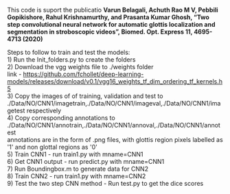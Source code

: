 This code is suport the publicatio **Varun Belagali, Achuth Rao M V, Pebbili Gopikishore, Rahul Krishnamurthy, and Prasanta Kumar Ghosh, “Two step convolutional neural network for automatic glottis localization and segmentation in stroboscopic videos”, Biomed. Opt. Express 11, 4695-4713 (2020)**

Steps to follow to train and test the models:  
    1) Run the Init_folders.py to create the folders  
    2) Download the vgg weights file to ./weights folder   
       link - https://github.com/fchollet/deep-learning-models/releases/download/v0.1/vgg16_weights_tf_dim_ordering_tf_kernels.h5  
    3) Copy the images of of training, validation and test to ./Data/NO/CNN1/imagetrain,./Data/NO/CNN1/imageval,./Data/NO/CNN1/imagetest respectively  
    4) Copy corresponding annotations to ./Data/NO/CNN1/annotrain,./Data/NO/CNN1/annoval,./Data/NO/CNN1/annotest  
          annotations are in the form of .png files, with glottis region pixels labelled as '1' and non glottal regions as '0'  
    5) Train CNN1 - run train1.py with mname=CNN1  
    6) Get CNN1 output - run predict.py with mname=CNN1   
    7) Run Boundingbox.m to generate data for CNN2  
    8) Train CNN2 - run train1.py with mname=CNN2  
    9) Test the two step CNN method - Run test.py to get the dice scores  

